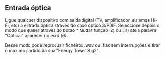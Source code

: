 ## Entrada óptica

Ligue qualquer dispositivo com saída digital (TV, amplificador, sistemas Hi-Fi, etc) à entrada óptica através do cabo óptico S/PDIF. Seleccione depois o modo que quiser através do botão * Mudar função (2) ou (11) até a palavra "Optical" aparecer no *ecrã (6)*. 

Desse modo pode reproduzir ficheiros .wav ou .flac sem interrupções e tirar o máximo partido da sua "Energy Tower 8 g2".


